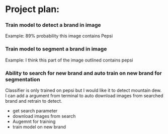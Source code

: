 # Project plan:


### Train model to detect a brand in image

Example: 89% probability this image contains Pepsi

### Train model to segment a brand in image

Example: I think this part of the image outlined contains pepsi



### Ability to search for new brand and auto train on new brand for segmentation

Classifier is only trained on pepsi but I would like it to detect mountain dew. I can add a argument from terminal to auto download images from searched brand and retrain to detect.

- get search parameter
- download images from search
- Augemnt for training
- train model on new brand









